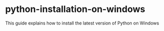 # python-installation-on-windows
This guide explains how to install the latest version of Python on Windows
